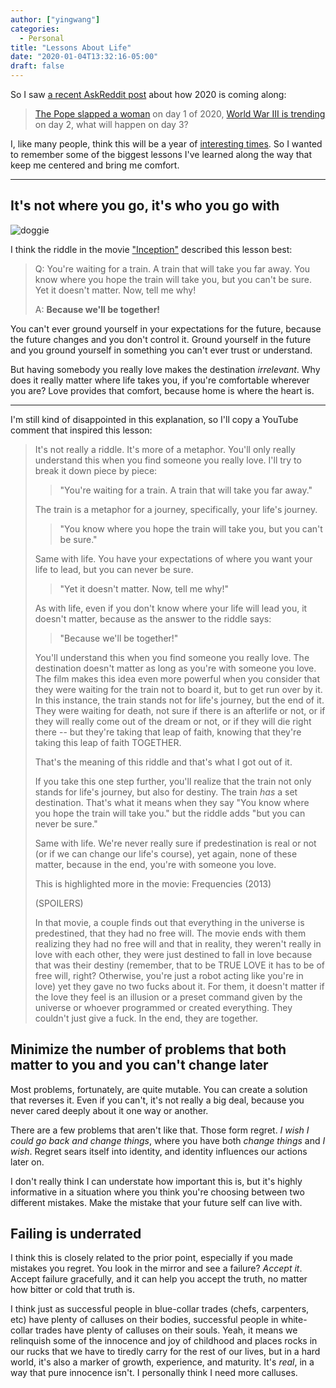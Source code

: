 ```yaml
---
author: ["yingwang"]
categories:
  - Personal
title: "Lessons About Life"
date: "2020-01-04T13:32:16-05:00"
draft: false
---
```


So I saw [a recent AskReddit
post](https://www.reddit.com/r/AskReddit/comments/ejfvct/the_pope_slapped_a_woman_on_day_1_of_2020_world/)
about how 2020 is coming along:

> [The Pope slapped a
> woman](https://abcnews.go.com/International/pope-francis-apologizes-slapping-womans-hand-grabbed/story?id=68016574)
> on day 1 of 2020, [World War III is
> trending](https://thehill.com/homenews/administration/476766-world-war-iii-memes-take-off-on-social-media-after-us-strike-killing)
> on day 2, what will happen on day 3?

I, like many people, think this will be a year of [interesting
times](https://en.wikipedia.org/wiki/May_you_live_in_interesting_times). So I
wanted to remember some of the biggest lessons I've learned along the way that
keep me centered and bring me comfort.

---

## **It's not where you go, it's who you go with**

![doggie](/img/posts/2020/01/04/lessons_about_life_1.jpg)

I think the riddle in the movie
["Inception"](https://en.wikipedia.org/wiki/Inception) described this lesson
best:

> Q: You're waiting for a train. A train that will take you far away. You know
> where you hope the train will take you, but you can't be sure. Yet it
> doesn't matter. Now, tell me why!
>
> A: **Because we'll be together!**

You can't ever ground yourself in your expectations for the future, because the
future changes and you don't control it. Ground yourself in the future and you
ground yourself in something you can't ever trust or understand.

But having somebody you really love makes the destination _irrelevant_. Why does
it really matter where life takes you, if you're comfortable wherever you are?
Love provides that comfort, because home is where the heart is.

---

I'm still kind of disappointed in this explanation, so I'll copy a YouTube
comment that inspired this lesson:

> It's not really a riddle. It's more of a metaphor. You'll only really
> understand this when you find someone you really love. I'll try to break it
> down piece by piece:
>
> > "You're waiting for a train. A train that will take you far away."
>
> The train is a metaphor for a journey, specifically, your life's journey.
>
> > "You know where you hope the train will take you, but you can't be sure."
>
> Same with life. You have your expectations of where you want your life to lead, but you can never be sure.
>
> > "Yet it doesn't matter. Now, tell me why!"
>
> As with life, even if you don't know where your life will lead you, it doesn't
> matter, because as the answer to the riddle says:
>
> > "Because we'll be together!"
>
> You'll understand this when you find someone you really love. The destination
> doesn't matter as long as you're with someone you love. The film makes this
> idea even more powerful when you consider that they were waiting for the train
> not to board it, but to get run over by it. In this instance, the train stands
> not for life's journey, but the end of it. They were waiting for death, not
> sure if there is an afterlife or not, or if they will really come out of the
> dream or not, or if they will die right there -- but they're taking that leap
> of faith, knowing that they're taking this leap of faith TOGETHER.
>
> That's the meaning of this riddle and that's what I got out of it.
>
> If you take this one step further, you'll realize that the train not only
> stands for life's journey, but also for destiny. The train _has_ a set
> destination. That's what it means when they say "You know where you hope the
> train will take you." but the riddle adds "but you can never be sure."
>
> Same with life. We're never really sure if predestination is real or not (or
> if we can change our life's course), yet again, none of these matter, because
> in the end, you're with someone you love.
>
> This is highlighted more in the movie: Frequencies (2013)
>
> (SPOILERS)
>
> In that movie, a couple finds out that everything in the universe is
> predestined, that they had no free will. The movie ends with them realizing
> they had no free will and that in reality, they weren't really in love with
> each other, they were just destined to fall in love because that was their
> destiny (remember, that to be TRUE LOVE it has to be of free will, right?
> Otherwise, you're just a robot acting like you're in love) yet they gave no
> two fucks about it. For them, it doesn't matter if the love they feel is an
> illusion or a preset command given by the universe or whoever programmed or
> created everything. They couldn't just give a fuck. In the end, they are
> together.

## **Minimize the number of problems that both matter to you and you can't change later**

Most problems, fortunately, are quite mutable. You can create a solution that
reverses it. Even if you can't, it's not really a big deal, because you never
cared deeply about it one way or another.

There are a few problems that aren't like that. Those form regret. _I wish I
could go back and change things_, where you have both _change things_ and _I
wish_. Regret sears itself into identity, and identity influences our actions
later on.

I don't really think I can understate how important this is, but it's highly
informative in a situation where you think you're choosing between two different
mistakes. Make the mistake that your future self can live with.

## **Failing is underrated**

I think this is closely related to the prior point, especially if you made
mistakes you regret. You look in the mirror and see a failure? _Accept it_.
Accept failure gracefully, and it can help you accept the truth, no matter how
bitter or cold that truth is.

I think just as successful people in blue-collar trades (chefs, carpenters, etc)
have plenty of calluses on their bodies, successful people in white-collar
trades have plenty of calluses on their souls. Yeah, it means we relinquish some
of the innocence and joy of childhood and places rocks in our rucks that we have
to tiredly carry for the rest of our lives, but in a hard world, it's also a
marker of growth, experience, and maturity. It's _real_, in a way that pure
innocence isn't. I personally think I need more calluses.
